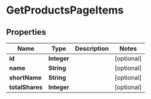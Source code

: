

# GetProductsPageItems


## Properties

| Name | Type | Description | Notes |
|------------ | ------------- | ------------- | -------------|
|**id** | **Integer** |  |  [optional] |
|**name** | **String** |  |  [optional] |
|**shortName** | **String** |  |  [optional] |
|**totalShares** | **Integer** |  |  [optional] |



